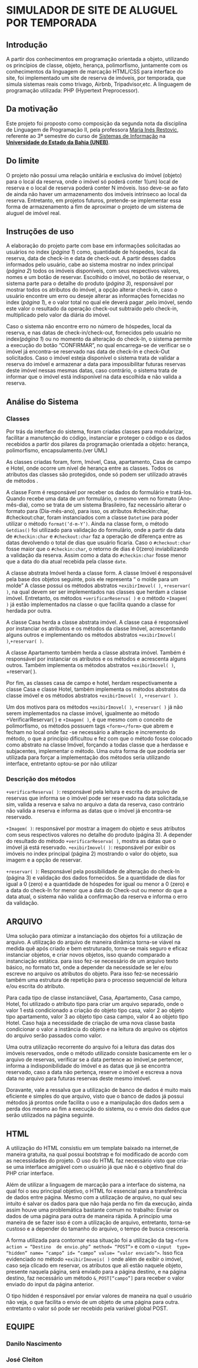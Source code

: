 # SIMULADOR DE SITE DE ALUGUEL POR TEMPORADA

## Introdução
A partir dos conhecimentos em programação orientada a objeto, utilizando os princípios de classe, objeto, herança, polimorfismo, juntamente com os conhecimentos da linguagem de marcação HTML/CSS para interface do site,  foi implementado um site de reserva de imóveis, por temporada, que simula sistemas reais como trivago, Airbnb, Tripadvisor,etc.
A linguagem de programação utilizada: PHP (Hypertext Preprocessor).
## Da motivação
Este projeto foi proposto como composição da segunda nota da disciplina de Linguagem de Programação II, pela professora [Maria Inés Restovic](http://lattes.cnpq.br/3352656018233063), referente ao 3ª semestre do curso de [Sistemas de Informação](http://www.csi.uneb.br/) na [**Universidade do Estado da Bahia (UNEB)**](https://portal.uneb.br/).
## Do limite
O projeto não possui uma relação unitária e exclusiva do imóvel (objeto) para o local da reserva, onde o imóvel só poderá conter 1(um) local de reserva e o local de reserva poderá conter N imóveis.
Isso deve-se ao fato de ainda não haver um armazenamento dos imóveis intrínseco ao local da reserva. Entretanto, em projetos futuros, pretende-se implementar essa forma de armazenamento a fim de aproximar o projeto de um sistema de aluguel de imóvel real.
## Instruções de uso
A elaboração do projeto parte com base em informações solicitadas ao usuários no index (*página 1*)  como, quantidade de hóspedes, local da reserva, data de check-in e data de check-out. A partir desses dados informados pelo usuário, cabe ao sistema mostrar no index principal (*página 2*) todos os imóveis disponíveis, com seus respectivos valores, nomes e um botão de reservar. Escolhido o imóvel, no botão de reservar, o sistema parte para o detalhe do produto (*página 3*),  responsável por mostrar todos os atributos do imóvel, a opção alterar check-in, caso o usuário encontre um erro ou deseje alterar as informações fornecidas no index (*página 1*), e o valor total no qual ele deverá pagar ,pelo imóvel, sendo este valor o resultado da operação check-out subtraído pelo check-in, multiplicado pelo valor da diária do imóvel. 

Caso o sistema não encontre erro no número de hóspedes, local da reserva, e nas datas de check-in/check-out, fornecidos pelo usuário no index(*página 1*) ou no momento da alteração do check-In, o sistema permite a execução do botão “CONFIRMAR”, no qual encarrega-se de verificar se o imóvel já encontra-se reservado nas data de check-In e check-Out solicitados. Caso o imóvel esteja disponível o sistema trata de validar a reserva do imóvel e armazenar a data para impossibilitar futuras reservas deste imóvel nessas mesmas datas, caso contrário, o sistema trata de informar que o imóvel está indisponível na data escolhida e não valida a reserva.

## Análise do Sistema 
### Classes
Por trás da interface do sistema, foram criadas classes para modularizar, facilitar a manutenção do código, instanciar e proteger o código e os dados recebidos a partir dos pilares da programação orientada a objeto: herança, polimorfismo, encapsulamento.(ver UML)

As classes criadas foram, form, Imóvel, Casa, apartamento, Casa de campo e Hotel, onde ocorre um nível de herança entre as classes. Todos os atributos das classes são protegidos, onde só podem ser utilizado através de métodos .

A classe Form é responsável por receber os dados do formulário e tratá-los. Quando recebe uma data de um formulário, o mesmo vem no formato (Ano-mês-dia), como se trata de um sistema Brasileiro, faz necessário alterar o formato para (Dia-mês-ano), para isso, os atributos  #checkin:char, #checkout:char, foram instanciados com a classe `Datetime` para poder utilizar o método `format(‘d-m-Y’)`.  Ainda na classe form, o método `Getdias()` foi utilizado para validação do formulário, onde a partir da data de `#checkin:char` e `#checkout:char` faz a operação de diferença entre as datas devolvendo o total de dias que usuário ficaria. Caso o  `#checkout:char` fosse maior que o  `#checkin:char`, o retorno de dias é 0(zero) inviabilizando a  validação da reserva. Assim como a data do  `#checkin:char` fosse menor que a data do dia atual recebida pela classe `date`.

A classe abstrata Imóvel herda a classe form. A classe Imóvel é responsável pela base dos objetos seguinte, pois ele representa “ o molde para um molde” A classe possui os métodos abstratos `+exibirImovel( )`, `+reservar( )`,  na qual devem ser ser implementados nas classes que herdam a classe imóvel. Entretanto, os métodos `+verificarReserva( )` e o método  `+Imagem( )` já estão implementados na classe o que facilita quando a classe for herdada por outra.

A classe Casa herda a classe abstrata imóvel. A classe casa é responsável por instanciar os atributos e os métodos da classe Imóvel, acrescentando alguns outros e implementando  os métodos abstratos `+exibirImovel( )`,`+reservar( )`.

A classe Apartamento também herda a classe abstrata imóvel. Também é responsável por instanciar os atributos e os métodos e acrescenta alguns outros. Também implementa os métodos abstratos `+exibirImovel( )`,  +reservar(  ).

Por fim, as classes casa de campo e hotel, herdam respectivamente a classe Casa e classe Hotel, também implementa os métodos abstratos da classe imóvel e os métodos abstratos `+exibirImovel( )`, `+reservar( )`.

Um dos motivos para os métodos `+exibirImovel( )`, `+reservar( )` já não serem implementados na classe imóvel, igualmente ao método +VerificarReservar( ) e `+Imagem( )`, é que mesmo com o conceito de polimorfismo, os métodos possuem tags `<form></form>` que abrem e fecham no local onde faz -se necessário a alteração e incremento do método, o que a princípio dificultou e fez com que o método fosse colocado como abstrato na classe Imóvel, forçando a todas classe que a herdasse e subjacentes, implementar o método. Uma outra forma de que poderia ser utilizada para forçar a implementação dos métodos seria utilizando interface, entretanto optou-se por não utilizar

### Descrição dos métodos
 `+verificarReserva( )`: responsável pela leitura e escrita do arquivo de reservas que informa se o imóvel pode ser reservado na data solicitada,se sim, valida a reserva e salva no arquivo a data da reserva, caso contrário não valida a reserva e informa as datas que o imóvel já encontra-se reservado.

 `+Imagem( )`:  responsável por mostrar a imagem do objeto e seus atributos com seus respectivos valores no detalhe do produto (página 3). A depender do resultado do método `+verificarReserva( )`, mostra as datas que o imóvel já está reservado.
`+exibirImovel( )`: responsável por exibir os imóveis no index principal (página 2) mostrando o valor do objeto, sua imagem e a opção de reservar.

`+reservar( )`: Responsável pela  possibilidade de alteração do check-In (página 3) e validação dos dados fornecidos. Se a quantidade de dias for igual a 0 (zero) e a quantidade de hóspedes for igual ou menor a 0 (zero) e a data do check-In for menor que a data do Check-out  ou menor do que a data atual, o sistema não valida a confirmação da reserva e informa o erro da validação.

## ARQUIVO
Uma solução para otimizar a instanciação dos objetos foi a utilização de arquivo. A utilização do arquivo de maneira dinâmica torna-se viável na medida quê após criado e bem estruturado, torna-se mais seguro e eficaz instanciar objetos, e criar novos objetos, isso quando comparado a instanciação estática. para isso fez-se necessário de um arquivo texto básico, no formato txt, onde a depender da necessidade se ler e/ou escreve no arquivo os atributos do objeto. Para isso fez-se necessário também uma estrutura de repetição para o processo sequencial de leitura e/ou escrita do atributo.

Para cada tipo de classe instanciável, Casa, Apartamento, Casa campo, Hotel, foi utilizado o atributo tipo para criar um arquivo separado, onde o valor 1 está condicionado a criação do objeto tipo casa, valor 2 ao objeto tipo apartamento, valor 3 ao objeto tipo casa campo, valor 4 ao objeto tipo Hotel. Caso haja a necessidade de criação de uma nova classe basta condicionar o valor a instância do objeto e na leitura do arquivo os objetos do arquivo serão passados como valor. 

Uma outra utilização recorrente do arquivo foi a leitura das datas dos imóveis reservados, onde o método utilizado consiste basicamente em ler o arquivo de reservas, verificar se a data pertence ao imóvel,se pertencer, informa a indisponibilidade do imóvel e as datas que já se encontra reservado, caso a data  não pertença, reserve o imóvel e escreva a nova data no arquivo para futuras reservas deste mesmo imóvel.

Doravante, vale a ressalva que a utilização de banco de dados é muito mais eficiente e simples do que arquivo, visto que o banco de dados já possui métodos já prontos onde facilita o uso e a manipulação dos dados sem a perda dos mesmo ao fim a execução do sistema, ou o envio dos dados que serão utilizados na página seguinte.
## HTML
A utilização do HTML consistiu em um template baixado na internet,de maneira gratuita, na qual possui bootstrap e foi modificado de acordo com as necessidades do projeto. O uso do HTML faz necessário visto que cria-se uma interface amigável com o usuário já que não é o objetivo final do PHP criar interface. 

Além de utilizar a linguagem de marcação para a interface do sistema, na qual foi o seu principal objetivo, o HTML foi essencial para a transferência de dados entre página. Mesmo com a utilização de arquivo, no qual seu intuito é salvar os dados para que não haja perda no fim da execução, ainda assim houve uma problemática bastante comum no trabalho: Enviar os dados de uma página para outra de maneira rápida. A princípio uma maneira de se fazer isso é com a utilização de arquivo, entretanto, torna-se custoso e a depender do tamanho do arquivo, o tempo de busca cresceria. 

A forma utilizada  para contornar essa situação foi a utilização da tag `<form action = “Destino  de envio.php” method= “POST”>`  e com o `<input  type= “hidden” name= “campo” id= “campo” value= “valor enviado”>`. Isso fica evidenciado no método `+exibirImoveis( )` onde além de exibir o imóvel, caso seja clicado em reservar, os atributos que ali estão naquele objeto, presente naquela página, será enviado para a página destino, e na página destino, faz necessário um método `&_POST[“campo”]` para receber o valor enviado do input da página anterior.

O tipo hidden é responsável por enviar valores de maneira na qual o usuário não veja, o que facilita o envio de um objeto de uma página para outra. entretanto o valor só pode ser recebido pela variável global POST.


## EQUIPE
### Danilo Nascimento
### José Cleiton

